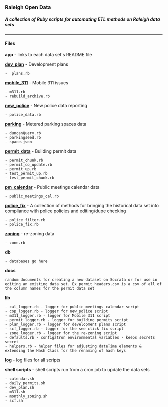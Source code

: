 
### Raleigh Open Data   
##### A collection of Ruby scripts for automating ETL methods on Raleigh data sets

---  
#### Files
**app** - links to each data set's README file

  **[dev_plan](app/dev_plan/README.md)**  - Development plans  

    -  plans.rb  
  **[mobile_311](app/mobile_311/README.md)** - Mobile 311 issues  

    - m311.rb  
    - rebuild_archive.rb  
  **[new_police](app/new_police/README.md)**  - New police data reporting 
 
    - police_data.rb 

  **[parking](app/parking/README.md)** - Metered parking spaces data 
   
    - duncanQuery.rb  
    - parkingseed.rb  
    - space.json  

  **[permit_data](app/permit_data/README.md)**  - Building permit data  

    - permit_chunk.rb  
    - permit_co_update.rb  
    - permit_up.rb  
    - test_permit_up.rb  
    - test_permit_chunk.rb  

  **[pm\_calendar](app/pm_calendar/README.md)**  -  Public meetings calendar data 
 
    - public_meetings_cal.rb  
  **[police\_fix](app/police_fix/README.md)**  - A collection of methods for bringing the historical data set into compliance with police policies and editing/dupe checking

    - police_filter.rb  
    - police_fix.rb
  **[zoning](app/zoning/README.md)**   - re-zoning data
    
    - zone.rb

**db**

	- databases go here
**docs**

	random documents for creating a new dataset on Socrata or for use in editing an existing data set. Ex permit_headers.csv is a csv of all of the column names for the permit data set
**lib**

    - cal_logger.rb - logger for public meetings calendar script
    - cop_logger.rb - logger for new_police script   
    - m311_logger.rb - logger for Mobile 311 script
    - permit_logger.rb - logger for building permits script
    - plan_logger.rb - logger for development plans script
    - scf_logger.rb - logger for the see click fix script
    - zone_logger.rb - logger for the re-zoning script  
    - defaults.rb - configatron environmental variables - keeps secrets secret         
    - helpers.rb - helper files for adjusting dateTime elements & extending the Hash Class for the renaming of hash keys


**[log](log)** - log files for all scripts

**shell scripts** - shell scripts run from a cron job to update the data sets	

    - calendar.sh
    - daily_permits.sh
    - dev_plan.sh
    - m311.sh
    - monthly_zoning.sh
    - scf.sh



